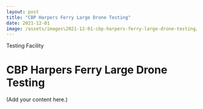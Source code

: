 ```yaml
---
layout: post
title: "CBP Harpers Ferry Large Drone Testing"
date: 2021-12-01
image: /assets/images\2021-12-01-cbp-harpers-ferry-large-drone-testing/pic01.jpg
---
```


<span class="date">Testing Facility</span>

# CBP Harpers Ferry Large Drone Testing

(Add your content here.)
